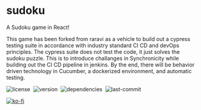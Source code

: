 # sudoku

A Sudoku game in React!

This game has been forked from raravi as a vehicle to build out a cypress testing suite in accordance with industry standard CI CD and devOps principles.
The cypress suite does not test the code, it just solves the sudoku puzzle.
This is to introduce challanges in Synchronicity while building out the CI CD pipeline in jenkins.
By the end, there will be behavior driven technology in Cucumber, a dockerized environment, and automatic testing.


![license](https://img.shields.io/github/license/raravi/sudoku)&nbsp;&nbsp;![version](https://img.shields.io/github/package-json/v/raravi/sudoku)&nbsp;&nbsp;![dependencies](https://img.shields.io/depfu/raravi/sudoku)&nbsp;&nbsp;![last-commit](https://img.shields.io/github/last-commit/raravi/sudoku)

[![ko-fi](https://www.ko-fi.com/img/githubbutton_sm.svg)](https://ko-fi.com/Y8Y21VCIL)
